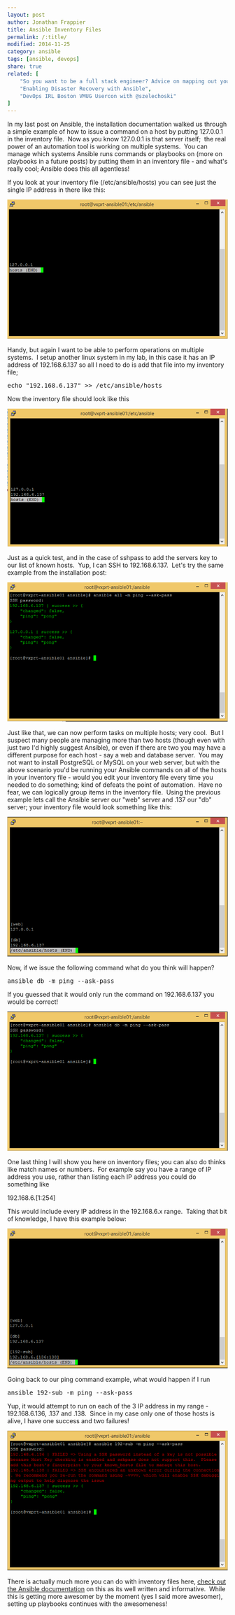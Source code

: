 ```yaml
---
layout: post
author: Jonathan Frappier
title: Ansible Inventory Files
permalink: /:title/
modified: 2014-11-25
category: ansible
tags: [ansible, devops]
share: true
related: [
    "So you want to be a full stack engineer? Advice on mapping out your career", 
    "Enabling Disaster Recovery with Ansible", 
    "DevOps IRL Boston VMUG Usercon with @szelechoski"
]
---
```

In my last post on Ansible, the installation documentation walked us through a simple example of how to issue a command on a host by putting 127.0.0.1 in the inventory file.  Now as you know 127.0.0.1 is that server itself;  the real power of an automation tool is working on multiple systems.  You can manage which systems Ansible runs commands or playbooks on (more on playbooks in a future posts) by putting them in an inventory file - and what's really cool; Ansible does this all agentless!

If you look at your inventory file (/etc/ansible/hosts) you can see just the single IP address in there like this:

<img src="/images/fulls/ansible-hosts-file.png" class="fit image">

Handy, but again I want to be able to perform operations on multiple systems.  I setup another linux system in my lab, in this case it has an IP address of 192.168.6.137 so all I need to do is add that file into my inventory file;
<pre>echo "192.168.6.137" &gt;&gt; /etc/ansible/hosts</pre>
Now the inventory file should look like this

<img src="/images/fulls/ansible-hosts-file-two-hosts.png" class="fit image">

Just as a quick test, and in the case of sshpass to add the servers key to our list of known hosts.  Yup, I can SSH to 192.168.6.137.  Let's try the same example from the installation post:

<img src="/images/fulls/ansible-ping-multiple-hosts.png" class="fit image">

Just like that, we can now perform tasks on multiple hosts; very cool.  But I suspect many people are managing more than two hosts (though even with just two I'd highly suggest Ansible), or even if there are two you may have a different purpose for each host - say a web and database server.  You may not want to install PostgreSQL or MySQL on your web server, but with the above scenario you'd be running your Ansible commands on all of the hosts in your inventory file - would you edit your inventory file every time you needed to do something; kind of defeats the point of automation.  Have no fear, we can logically group items in the inventory file.  Using the previous example lets call the Ansible server our "web" server and .137 our "db" server; your inventory file would look something like this:

<img src="/images/fulls/ansible-hosts-groups.png" class="fit image">

Now, if we issue the following command what do you think will happen?
<pre>ansible db -m ping --ask-pass</pre>
If you guessed that it would only run the command on 192.168.6.137 you would be correct!

<img src="/images/fulls/ansible-ping-db.png" class="fit image">

One last thing I will show you here on inventory files; you can also do thinks like match names or numbers.  For example say you have a range of IP address you use, rather than listing each IP address you could do something like

192.168.6.[1:254]

This would include every IP address in the 192.168.6.x range.  Taking that bit of knowledge, I have this example below:

<img src="/images/fulls/ansible-hosts-group-range.png" class="fit image">

Going back to our ping command example, what would happen if I run
<pre>ansible 192-sub -m ping --ask-pass</pre>
Yup, it would attempt to run on each of the 3 IP address in my range - 192.168.6.136, .137 and .138.  Since in my case only one of those hosts is alive, I have one success and two failures!

<img src="/images/fulls/ansible-ping.png" class="fit image">

There is actually much more you can do with inventory files here, <a href="http://docs.ansible.com/intro_inventory.html" target="_blank">check out the Ansible documentation</a> on this as its well written and informative.  While this is getting more awesomer by the moment (yes I said more awesomer), setting up playbooks continues with the awesomeness!